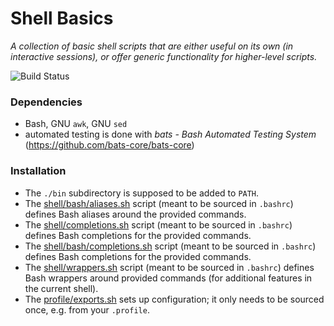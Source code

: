 # Shell Basics

_A collection of basic shell scripts that are either useful on its own (in interactive sessions), or offer generic functionality for higher-level scripts._

![Build Status](https://github.com/inkarkat/shell-basics/actions/workflows/build.yml/badge.svg)

### Dependencies

* Bash, GNU `awk`, GNU `sed`
* automated testing is done with _bats - Bash Automated Testing System_ (https://github.com/bats-core/bats-core)

### Installation

* The `./bin` subdirectory is supposed to be added to `PATH`.
* The [shell/bash/aliases.sh](shell/bash/aliases.sh) script (meant to be sourced in `.bashrc`) defines Bash aliases around the provided commands.
* The [shell/completions.sh](shell/completions.sh) script (meant to be sourced in `.bashrc`) defines Bash completions for the provided commands.
* The [shell/bash/completions.sh](shell/bash/completions.sh) script (meant to be sourced in `.bashrc`) defines Bash completions for the provided commands.
* The [shell/wrappers.sh](shell/wrappers.sh) script (meant to be sourced in `.bashrc`) defines Bash wrappers around provided commands (for additional features in the current shell).
* The [profile/exports.sh](profile/exports.sh) sets up configuration; it only needs to be sourced once, e.g. from your `.profile`.
